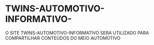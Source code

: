 # TWINS-AUTOMOTIVO-INFORMATIVO-
O SITE TWINS-AUTOMOTIVO-INFORMATIVO SERA UTILIZADO PARA COMPARTILHAR CONTEÚDOS DO MEIO AUTOMOTIVO
